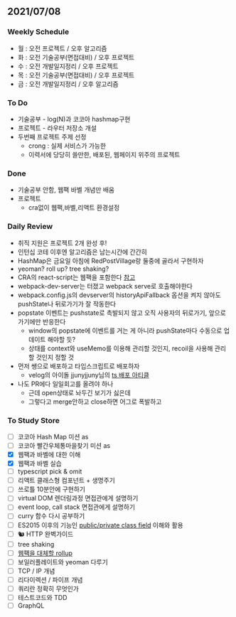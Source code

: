 ## 2021/07/08

### Weekly Schedule

- 월 : 오전 프로젝트 / 오후 알고리즘
- 화 : 오전 기술공부(면접대비) / 오후 프로젝트
- 수 : 오전 개발일지정리 / 오후 프로젝트
- 목 : 오전 기술공부(면접대비) / 오후 프로젝트
- 금 : 오전 개발일지정리 / 오후 알고리즘

### To Do

- 기술공부 - log(N)과 코코아 hashmap구현
- 프로젝트 - 라우터 저장소 개설
- 두번째 프로젝트 주제 선정
  - crong : 실제 서비스가 가능한
  - 이력서에 당당히 쓸만한, 배포된, 웹페이지 위주의 프로젝트

### Done

- 기술공부 안함, 웹팩 바벨 개념만 배움
- 프로젝트
  - cra없이 웹팩,바벨,리액트 환경설정

### Daily Review

- 취직 지원은 프로젝트 2개 완성 후!
- 인턴십 코테 이후엔 알고리즘은 남는시간에 간간히
- HashMap은 금요일 아침에 RedPostVillage랑 둘중에 골라서 구현하자
- yeoman? roll up? tree shaking?
- CRA의 react-script는 웹팩을 포함한다 [참고](https://velog.io/@rlaqltmxm/create-react-app-%EC%82%B4%ED%8E%B4%EB%B3%B4%EA%B8%B0)
- webpack-dev-server는 터졌고 webpack serve로 호출해야한다
- webpack.config.js의 devserver의 historyApiFallback 옵션을 켜지 않아도 pushState나 뒤로가기가 잘 작동한다
- popstate 이벤트는 pushstate로 촉발되지 않고 오직 사용자의 뒤로가기, 앞으로가기에만 반응한다
  - window의 popstate에 이벤트를 거는 게 아니라 pushState마다 수동으로 업데이트 해야할 듯?
  - 상태를 context와 useMemo를 이용해 관리할 것인지, recoil을 사용해 관리할 것인지 정할 것
- 먼저 쌩으로 배포하고 타입스크립트로 배포하자
  - velog의 아이돌 jjunyjjuny님의 [ts 배포 아티클](https://velog.io/@jjunyjjuny/NPM-TypeScript-React%EB%A1%9C-%EC%A0%9C%EC%9E%91%ED%95%9C-Component-Library-%EB%B0%B0%ED%8F%AC%ED%95%98%EA%B8%B0)
- 나도 PR에다 일일회고를 올려야 하나
  - 근데 open상태로 놔두긴 보기가 싫은데
  - 그렇다고 merge안하고 close하면 어그로 폭발하고

### To Study Store

- [ ] 코코아 Hash Map 미션 as
- [ ] 코코아 빨간우체통마을찾기 미션 as
- [x] 웹팩과 바벨에 대한 이해
- [x] 웹팩과 바벨 실습
- [ ] typescript pick & omit
- [ ] 리액트 클래스형 컴포넌트 + 생명주기
- [ ] 쓰로틀 10분안에 구현하기
- [ ] virtual DOM 렌더링과정 면접관에게 설명하기
- [ ] event loop, call stack 면접관에게 설명하기
- [ ] curry 함수 다시 공부하기
- [ ] ES2015 이후의 기능인 [public/private class field](https://github.com/tc39/proposal-class-fields) 이해와 활용
- [ ] 🐿️ HTTP 완벽가이드
- [ ] tree shaking
- [ ] [웹팩을 대체할 rollup](https://medium.com/naver-fe-platform/webpack%EC%97%90%EC%84%9C-rollup%EC%A0%84%ED%99%98%EA%B8%B0-137dc45cbc38)
- [ ] 보일러플레이트와 yeoman 다루기
- [ ] TCP / IP 개념
- [ ] 리다이렉션 / 파이프 개념
- [ ] 쿼리란 정확히 무엇인가
- [ ] 테스트코드와 TDD
- [ ] GraphQL
